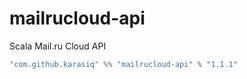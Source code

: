 # mailrucloud-api
Scala Mail.ru Cloud API
```scala
"com.github.karasiq" %% "mailrucloud-api" % "1.1.1"
```
